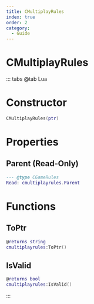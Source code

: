 ```yaml
---
title: CMultiplayRules
index: true
order: 2
category:
  - Guide
---
```


# CMultiplayRules

::: tabs
@tab Lua
# Constructor
```lua
CMultiplayRules(ptr)
```
# Properties
## Parent (Read-Only)
```lua
--- @type CGameRules
Read: cmultiplayrules.Parent
```
# Functions
## ToPtr
```lua
@returns string
cmultiplayrules:ToPtr()
```
## IsValid
```lua
@returns bool
cmultiplayrules:IsValid()
```

:::